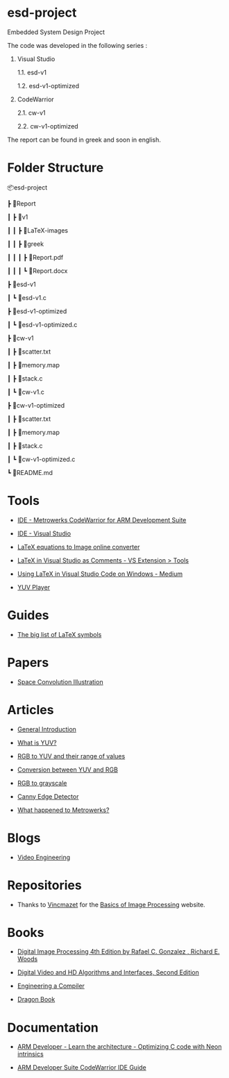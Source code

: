 # esd-project
Embedded System Design Project

The code was developed in the following series :

1. Visual Studio
   
   1.1. esd-v1

   1.2. esd-v1-optimized

2. CodeWarrior

   2.1. cw-v1

   2.2. cw-v1-optimized

The report can be found in greek and soon in english.

# Folder Structure

📦esd-project

┣ 📂Report

┃ ┣ 📂v1

┃ ┃ ┣ 📂LaTeX-images

┃ ┃ ┣ 📂greek

┃ ┃ ┃ ┣ 📜Report.pdf

┃ ┃ ┃ ┗ 📜Report.docx

┣ 📂esd-v1

┃ ┗ 📜esd-v1.c

┣ 📂esd-v1-optimized

┃ ┗ 📜esd-v1-optimized.c

┣ 📂cw-v1

┃ ┣ 📜scatter.txt

┃ ┣ 📜memory.map

┃ ┣ 📜stack.c

┃ ┗ 📜cw-v1.c

┣ 📂cw-v1-optimized

┃ ┣ 📜scatter.txt

┃ ┣ 📜memory.map

┃ ┣ 📜stack.c

┃ ┗ 📜cw-v1-optimized.c

┗ 📜README.md

# Tools

 - [IDE - Metrowerks CodeWarrior for ARM Development Suite](http://www.metrowerks.com/)

 - [IDE - Visual Studio](https://visualstudio.microsoft.com/)

 - [LaTeX equations to Image online converter](https://latex2image.joeraut.com/)

 - [LaTeX in Visual Studio as Comments - VS Extension > Tools](https://marketplace.visualstudio.com/items?itemName=vs-publisher-1305558.VsTeXCommentsExtension2022)

 - [Using LaTeX in Visual Studio Code on Windows - Medium](https://guillaumeblanchet.medium.com/using-latex-in-visual-studio-code-on-windows-121032043dad)

 - [YUV Player](https://github.com/Tee0125/yuvplayer)

# Guides

 - [The big list of LaTeX symbols](https://ftp.cc.uoc.gr/mirrors/CTAN/info/symbols/comprehensive/symbols-a4.pdf)

# Papers

 - [Space Convolution Illustration](https://www.researchgate.net/figure/Schematic-illustration-of-a-convolutional-operation-The-convolutional-kernel-shifts-over_fig2_332190148)

# Articles

 - [General Introduction](https://en.wikipedia.org/wiki/Digital_image_processing)

 - [What is YUV?](https://www.pcmag.com/encyclopedia/term/yuv)

 - [RGB to YUV and their range of values](https://dexonsystems.com/blog/rgb-yuv-color-spaces#:~:text=Like%20any%20color%20space%2C%20YUV%20space%20uses%20mathematical,U%20and%20V%20range%20from%20-0.5%20to%200.5.)

 - [Conversion between YUV and RGB](https://www.pcmag.com/encyclopedia/term/yuvrgb-conversion-formulas)

 - [RGB to grayscale](https://www.baeldung.com/cs/convert-rgb-to-grayscale)

 - [Canny Edge Detector](https://en.wikipedia.org/wiki/Canny_edge_detector)

 - [What happened to Metrowerks?](https://theqalead.com/general/what-happened-to-metrowerks/)

# Blogs

 - [Video Engineering](https://poynton.ca/Poynton-video-eng.html)

# Repositories

 - Thanks to [Vincmazet](https://github.com/vincmazet) for the [Basics of Image Processing](https://vincmazet.github.io/bip/) website.

# Books

 - [Digital Image Processing 4th Edition by Rafael C. Gonzalez , Richard E. Woods](https://studylib.net/doc/25705174/digital-image-processing-4th-ed.---r.-gonzalez--r.-woods-...)

 - [Digital Video and HD Algorithms and Interfaces, Second Edition](https://shop.elsevier.com/books/digital-video-and-hd/poynton/978-0-12-391926-7)

 - [Engineering a Compiler](https://shop.elsevier.com/books/engineering-a-compiler/cooper/978-0-12-815412-0)

 - [Dragon Book](https://suif.stanford.edu/dragonbook/)

# Documentation

 - [ARM Developer - Learn the architecture -  Optimizing C code with Neon intrinsics](https://developer.arm.com/documentation/102467/0201?lang=en)

 - [ARM Developer Suite CodeWarrior IDE Guide](https://developer.arm.com/documentation/dui0065/d?lang=en)



